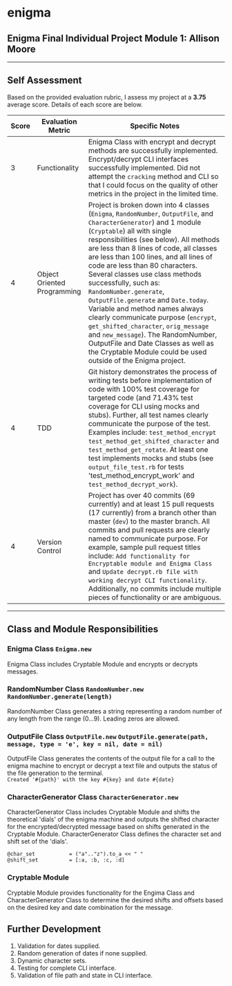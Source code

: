 # enigma
## Enigma Final Individual Project Module 1: Allison Moore
---
## Self Assessment
Based on the provided evaluation rubric, I assess my project at a **3.75** average score. Details of each score are below.

| Score | Evaluation Metric | Specific Notes |
| ----------- | ----------- | ----------- |
| 3 | Functionality | Enigma Class with encrypt and decrypt methods are successfully implemented. Encrypt/decrypt CLI interfaces successfully implemented. Did not attempt the `cracking` method and CLI so that I could focus on the quality of other metrics in the project in the limited time. |
| 4 | Object Oriented Programming | Project is broken down into 4 classes (`Enigma`, `RandomNumber`, `OutputFile`, and `CharacterGenerator`) and 1 module (`Cryptable`) all with single responsibilities (see below). All methods are less than 8 lines of code, all classes are less than 100 lines, and all lines of code are less than 80 characters. Several classes use class methods successfully, such as: `RandomNumber.generate`, `OutputFile.generate` and `Date.today`. Variable and method names always clearly communicate purpose (`encrypt`, `get_shifted_character`, `orig_message` and `new_message`). The RandomNumber, OutputFile and Date Classes as well as the Cryptable Module could be used outside of the Enigma project. |
| 4 | TDD | Git history demonstrates the process of writing tests before implementation of code with 100% test coverage for targeted code (and 71.43% test coverage for CLI using mocks and stubs). Further, all test names clearly communicate the purpose of the test. Examples include: `test_method_encrypt` `test_method_get_shifted_character` and `test_method_get_rotate`. At least one test implements mocks and stubs (see `output_file_test.rb` for tests 'test_method_encrypt_work' and `test_method_decrypt_work`).  |
| 4 | Version Control | Project has over 40 commits (69 currently) and at least 15 pull requests (17 currently) from a branch other than master (`dev`) to the master branch. All commits and pull requests  are clearly named to communicate purpose. For example, sample pull request titles include: `Add functionality for Encryptable module and Enigma Class` and `Update decrypt.rb file with working decrypt CLI functionality`. Additionally, no commits include multiple pieces of functionality or are ambiguous. |
---
## Class and Module Responsibilities
### Enigma Class `Enigma.new`
Enigma Class includes Cryptable Module and encrypts or decrypts messages.
### RandomNumber Class `RandomNumber.new` `RandomNumber.generate(length)`
RandomNumber Class generates a string representing a random number of any length from the range (0...9). Leading zeros are allowed.
### OutputFile Class `OutputFile.new` `OutputFile.generate(path, message, type = 'e', key = nil, date = nil)`
OutputFile Class generates the contents of the output file for a call to the enigma machine to encrypt or decrypt a text file and outputs the status of the file generation to the terminal.  
`Created '#{path}' with the key #{key} and date #{date}`
### CharacterGenerator Class `CharacterGenerator.new`
CharacterGenerator Class includes Cryptable Module and shifts the theoretical 'dials' of the enigma machine and outputs the shifted character for the encrypted/decrypted message based on shifts generated in the Cryptable Module. CharacterGenerator Class defines the character set and shift set of the 'dials'.
```
@char_set           = ("a".."z").to_a << " "
@shift_set          = [:a, :b, :c, :d]
```
### Cryptable Module
Cryptable Module provides functionality for the Engima Class and CharacterGenerator Class to determine the desired shifts and offsets based on the desired key and date combination for the message.

## Further Development
1. Validation for dates supplied.
2. Random generation of dates if none supplied.
3. Dynamic character sets.
4. Testing for complete CLI interface.
5. Validation of file path and state in CLI interface.
